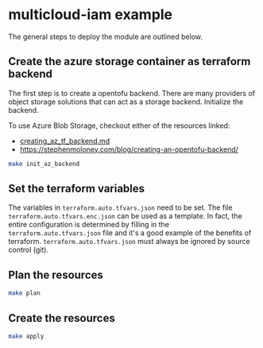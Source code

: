 # multicloud-iam example

The general steps to deploy the module are outlined below.

## Create the azure storage container as terraform backend

The first step is to create a opentofu backend. There are many
providers of object storage solutions that can act as a storage
backend. Initialize the backend.

To use Azure Blob Storage, checkout either of the resources linked:

- [creating_az_tf_backend.md](../../docs/creating_az_tf_backend.md)
- <https://stephenmoloney.com/blog/creating-an-opentofu-backend/>

```bash
make init_az_backend
```

## Set the terraform variables

The variables in `terraform.auto.tfvars.json` need to be set.
The file `terraform.auto.tfvars.enc.json` can be used as a template.
In fact, the entire configuration is determined by filling in the
`terraform.auto.tfvars.json` file and it's a good example of the
benefits of terraform. `terraform.auto.tfvars.json` must always be
ignored by source control (git).

## Plan the resources

```bash
make plan
```

## Create the resources

```bash
make apply
```
